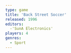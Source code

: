 ```yaml
---
type: game
title: 'Back Street Soccer'
released: 1996
editors: 
  -'SunA Electronics'
players: 4
genres:
  - Sport
---
```

